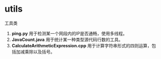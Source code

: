 # utils
工具类

 1. **ping.py** 用于检测某一个网段内的IP是否通畅，使用多线程。
 2. **JavaCount.java** 用于统计某一种类型源代码行数的工具。
 3. **CalculateArithmeticExpression.cpp** 用于计算字符串形式的四则运算，包括加减乘除以及括号。